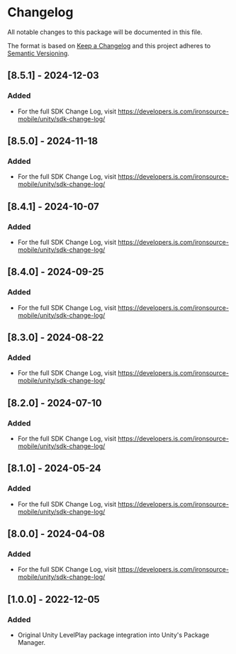 # Changelog
All notable changes to this package will be documented in this file.

The format is based on [Keep a Changelog](http://keepachangelog.com/en/1.0.0/)
and this project adheres to [Semantic Versioning](http://semver.org/spec/v2.0.0.html).

## [8.5.1] - 2024-12-03

### Added
- For the full SDK Change Log, visit https://developers.is.com/ironsource-mobile/unity/sdk-change-log/

## [8.5.0] - 2024-11-18

### Added
- For the full SDK Change Log, visit https://developers.is.com/ironsource-mobile/unity/sdk-change-log/

## [8.4.1] - 2024-10-07

### Added
- For the full SDK Change Log, visit https://developers.is.com/ironsource-mobile/unity/sdk-change-log/

## [8.4.0] - 2024-09-25

### Added
- For the full SDK Change Log, visit https://developers.is.com/ironsource-mobile/unity/sdk-change-log/

## [8.3.0] - 2024-08-22

### Added
- For the full SDK Change Log, visit https://developers.is.com/ironsource-mobile/unity/sdk-change-log/

## [8.2.0] - 2024-07-10

### Added
- For the full SDK Change Log, visit https://developers.is.com/ironsource-mobile/unity/sdk-change-log/

## [8.1.0] - 2024-05-24

### Added
- For the full SDK Change Log, visit https://developers.is.com/ironsource-mobile/unity/sdk-change-log/

## [8.0.0] - 2024-04-08

### Added
- For the full SDK Change Log, visit https://developers.is.com/ironsource-mobile/unity/sdk-change-log/

## [1.0.0] - 2022-12-05

### Added
- Original Unity LevelPlay package integration into Unity's Package Manager.
